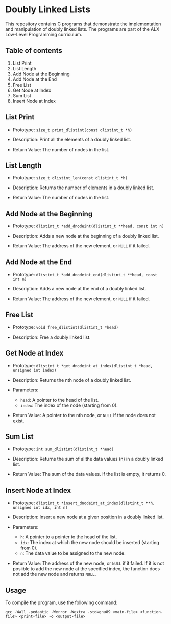 # Doubly Linked Lists

This repository contains C programs that demonstrate the implementation and manipulation of doubly linked lists. The programs are part of the ALX Low-Level Programming curriculum.


## Table of contents

1. List Print
2. List Length
3. Add Node at the Beginning
4. Add Node at the End
5. Free List
6. Get Node at Index
7. Sum List
8. Insert Node at Index


## List Print

* Prototype: `size_t print_dlistint(const dlistint_t *h)`

* Description: Print all the elements of a doubly linked list.

* Return Value: The number of nodes in the list.


## List Length

* Prototype: `size_t dlistint_len(const dlistint_t *h)`

* Description: Returns the number of elements in a doubly linked list.

* Return Value: The number of nodes in the list.


## Add Node at the Beginning

* Prototype: `dlistint_t *add_dnodeint(dlistint_t **head, const int n)`

* Description: Adds a new node at the beginning of a doubly linked list.

* Return Value: The address of the new element, or `NULL` if it failed.


## Add Node at the End

* Prototype: `dlistint_t *add_dnodeint_end(dlistint_t **head, const int n)`

* Description: Adds a new node at the end of a doubly linked list.

* Return Value: The address of the new element, or `NULL` if it failed.


## Free List

* Prototype: `void free_dlistint(dlistint_t *head)`

* Description: Free a doubly linked list.


## Get Node at Index

* Prototype: `dlistint_t *get_dnodeint_at_index(dlistint_t *head, unsigned int index)`

* Description: Returns the nth node of a doubly linked list.

* Parameters:
	* `head`: A pointer to the head of the list.
	* `index`: The index of the node (starting from 0).
* Return Value: A pointer to the nth node, or `NULL` if the node does not exist.


## Sum List

* Prototype: `int sum_dlistint(dlistint_t *head)`

* Description: Returns the sum of allthe data values (n) in a doubly linked list.

* Return Value: The sum of the data values. If the list is empty, it returns 0.


## Insert Node at Index

* Prototype: `dlistint_t *insert_dnodeint_at_index(dlistint_t **h, unsigned int idx, int n)`

* Description: Insert a new node at a given position in a doubly linked list.

* Parameters:
	* `h`: A pointer to a pointer to the head of the list.
	* `idx`: The index at which the new node should be inserted (starting from 0).
	* `n`: The data value to be assigned to the new node.

* Return Value: The address of the new node, or `NULL` if it failed. If it is not posiible to add the new node at the specified index, the function does not add the new node and returns `NULL`.


## Usage

To compile the program, use the following command:
```
gcc -Wall -pedantic -Werror -Wextra -std=gnu89 <main-file> <function-file> <print-file> -o <output-file>
```

